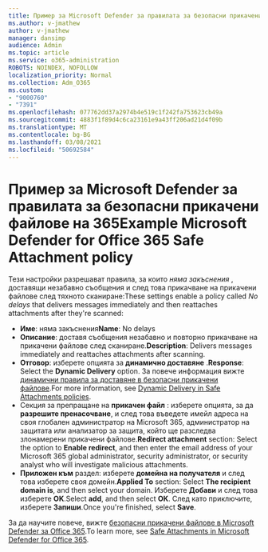 ```yaml
---
title: Пример за Microsoft Defender за правилата за безопасни прикачени файлове на 365
ms.author: v-jmathew
author: v-jmathew
manager: dansimp
audience: Admin
ms.topic: article
ms.service: o365-administration
ROBOTS: NOINDEX, NOFOLLOW
localization_priority: Normal
ms.collection: Adm_O365
ms.custom:
- "9000760"
- "7391"
ms.openlocfilehash: 077762dd37a2974b4e519c1f242fa753623cb49a
ms.sourcegitcommit: 4883f1f89d4c6ca23161e9a43ff206ad21d4f09b
ms.translationtype: MT
ms.contentlocale: bg-BG
ms.lasthandoff: 03/08/2021
ms.locfileid: "50692584"
---
```

# <a name="example-microsoft-defender-for-office-365-safe-attachment-policy"></a><span data-ttu-id="bcde4-102">Пример за Microsoft Defender за правилата за безопасни прикачени файлове на 365</span><span class="sxs-lookup"><span data-stu-id="bcde4-102">Example Microsoft Defender for Office 365 Safe Attachment policy</span></span>

<span data-ttu-id="bcde4-103">Тези настройки разрешават правила, за които *няма закъснения* , доставящи незабавно съобщения и след това прикачване на прикачени файлове след тяхното сканиране:</span><span class="sxs-lookup"><span data-stu-id="bcde4-103">These settings enable a policy called *No delays* that delivers messages immediately and then reattaches attachments after they're scanned:</span></span>

- <span data-ttu-id="bcde4-104">**Име**: няма закъснения</span><span class="sxs-lookup"><span data-stu-id="bcde4-104">**Name**: No delays</span></span>
- <span data-ttu-id="bcde4-105">**Описание**: доставя съобщения незабавно и повторно прикачване на прикачени файлове след сканиране.</span><span class="sxs-lookup"><span data-stu-id="bcde4-105">**Description**: Delivers messages immediately and reattaches attachments after scanning.</span></span>
- <span data-ttu-id="bcde4-106">**Отговор**: изберете опцията за **динамично доставяне** .</span><span class="sxs-lookup"><span data-stu-id="bcde4-106">**Response**: Select the **Dynamic Delivery** option.</span></span> <span data-ttu-id="bcde4-107">За повече информация вижте [динамични правила за доставяне в безопасни прикачени файлове](https://go.microsoft.com/fwlink/?linkid=2092328).</span><span class="sxs-lookup"><span data-stu-id="bcde4-107">For more information, see [Dynamic Delivery in Safe Attachments policies](https://go.microsoft.com/fwlink/?linkid=2092328).</span></span>
- <span data-ttu-id="bcde4-108">Секция за препращане на **прикачен файл** : изберете опцията, за да **разрешите пренасочване**, и след това въведете имейл адреса на своя глобален администратор на Microsoft 365, администратор на защитата или анализатор за защита, който ще разследва злонамерени прикачени файлове.</span><span class="sxs-lookup"><span data-stu-id="bcde4-108">**Redirect attachment** section: Select the option to **Enable redirect**, and then enter the email address of your Microsoft 365 global administrator, security administrator, or security analyst who will investigate malicious attachments.</span></span>
- <span data-ttu-id="bcde4-109">**Приложен към** раздел: изберете **домейна на получателя** и след това изберете своя домейн.</span><span class="sxs-lookup"><span data-stu-id="bcde4-109">**Applied To** section: Select **The recipient domain is**, and then select your domain.</span></span> <span data-ttu-id="bcde4-110">Изберете **Добави** и след това изберете **OK**.</span><span class="sxs-lookup"><span data-stu-id="bcde4-110">Select **add**, and then select **OK**.</span></span> <span data-ttu-id="bcde4-111">След като приключите, изберете **Запиши**.</span><span class="sxs-lookup"><span data-stu-id="bcde4-111">Once you're finished, select **Save**.</span></span>

<span data-ttu-id="bcde4-112">За да научите повече, вижте [безопасни прикачени файлове в Microsoft Defender за Office 365](https://go.microsoft.com/fwlink/?linkid=2092213).</span><span class="sxs-lookup"><span data-stu-id="bcde4-112">To learn more, see [Safe Attachments in Microsoft Defender for Office 365](https://go.microsoft.com/fwlink/?linkid=2092213).</span></span>

